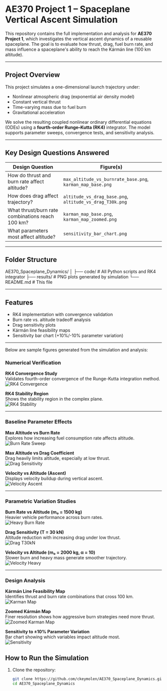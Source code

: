 # AE370 Project 1 – Spaceplane Vertical Ascent Simulation

This repository contains the full implementation and analysis for **AE370 Project 1**, which investigates the vertical ascent dynamics of a reusable spaceplane. The goal is to evaluate how thrust, drag, fuel burn rate, and mass influence a spaceplane's ability to reach the Kármán line (100 km altitude).

---

##  Project Overview

This project simulates a one-dimensional launch trajectory under:
- Nonlinear atmospheric drag (exponential air density model)
- Constant vertical thrust
- Time-varying mass due to fuel burn
- Gravitational acceleration

We solve the resulting coupled nonlinear ordinary differential equations (ODEs) using a **fourth-order Runge–Kutta (RK4)** integrator. The model supports parameter sweeps, convergence tests, and sensitivity analysis.

---

##  Key Design Questions Answered

| Design Question | Figure(s) |
|-----------------|-----------|
| How do thrust and burn rate affect altitude? | `max_altitude_vs_burnrate_base.png`, `karman_map_base.png` |
| How does drag affect trajectory? | `altitude_vs_drag_base.png`, `altitude_vs_drag_T30k.png` |
| What thrust/burn rate combinations reach 100 km? | `karman_map_base.png`, `karman_map_zoomed.png` |
| What parameters most affect altitude? | `sensitivity_bar_chart.png` |

---

##  Folder Structure
AE370_Spaceplane_Dynamics/ │ ├── code/ # All Python scripts and RK4 integrator ├── results/ # PNG plots generated by simulation └── README.md # This file


---

##  Features

- RK4 implementation with convergence validation  
- Burn rate vs. altitude tradeoff analysis  
- Drag sensitivity plots  
- Kármán line feasibility maps  
- Sensitivity bar chart (+10%/-10% parameter variation)


---
Below are sample figures generated from the simulation and analysis:

### Numerical Verification

**RK4 Convergence Study**  
Validates fourth-order convergence of the Runge-Kutta integration method.  
![RK4 Convergence](figs/RK4%20Convergence%20Study.png)

**RK4 Stability Region**  
Shows the stability region in the complex plane.  
![RK4 Stability](figs/RK4%20Stability%20Region.png)

---

### Baseline Parameter Effects

**Max Altitude vs Burn Rate**  
Explores how increasing fuel consumption rate affects altitude.  
![Burn Rate Sweep](figs/Max%20Altitude%20vs%20Burn%20Rate.png)

**Max Altitude vs Drag Coefficient**  
Drag heavily limits altitude, especially at low thrust.  
![Drag Sensitivity](figs/Max%20Altitude%20vs%20Drag%20Coefficient.png)

**Velocity vs Altitude (Ascent)**  
Displays velocity buildup during vertical ascent.  
![Velocity Ascent](figs/Velocity%20vs%20Altitude%20(Ascent).png)

---

### Parametric Variation Studies

**Burn Rate vs Altitude (m₀ = 1500 kg)**  
Heavier vehicle performance across burn rates.  
![Heavy Burn Rate](figs/Max%20Altitude%20vs%20Burn%20Rate%20(m_0%20=%201500kg).png)

**Drag Sensitivity (T = 30 kN)**  
Altitude reduction with increasing drag under low thrust.  
![Drag T30kN](figs/Max%20Altitude%20vs%20Drag%20Coefficient%20(T=30kN).png)

**Velocity vs Altitude (m₀ = 2000 kg, α = 10)**  
Slower burn and heavy mass generate smoother trajectory.  
![Velocity Heavy](figs/Velocity%20vs%20Altitude%20(m_0%20=%202000kg,%20alpha%20=10).png)

---

### Design Analysis

**Kármán Line Feasibility Map**  
Identifies thrust and burn rate combinations that cross 100 km.  
![Karman Map](figs/Thrust%20vs%20Burn%20Rate%20(Karman%20Line%20Crossing).png)

**Zoomed Kármán Map**  
Finer resolution shows how aggressive burn strategies need more thrust.  
![Zoomed Karman Map](figs/Zoomed%20Thrust%20vs%20Burn%20Rate%20(Karman%20Line).png)

**Sensitivity to ±10% Parameter Variation**  
Bar chart showing which variables impact altitude most.  
![Sensitivity](figs/Sensitivity%20to%20+-%2010%25%20Parameter%20Variation.png)

##  How to Run the Simulation

1. Clone the repository:
   ```bash
   git clone https://github.com/ckeymolen/AE370_Spaceplane_Dynamics.git
   cd AE370_Spaceplane_Dynamics

